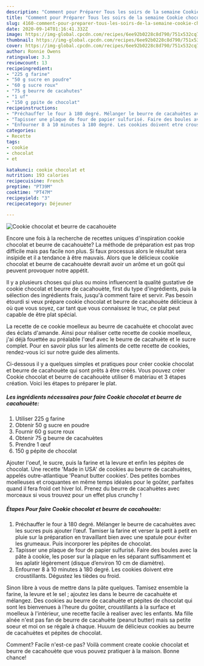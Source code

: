 ```yaml
---
description: "Comment pour Préparer Tous les soirs de la semaine Cookie chocolat et beurre de cacahouète"
title: "Comment pour Préparer Tous les soirs de la semaine Cookie chocolat et beurre de cacahouète"
slug: 4160-comment-pour-preparer-tous-les-soirs-de-la-semaine-cookie-chocolat-et-beurre-de-cacahouete
date: 2020-09-14T01:16:41.332Z
image: https://img-global.cpcdn.com/recipes/6ee92b0228c8d790/751x532cq70/cookie-chocolat-et-beurre-de-cacahouete-photo-principale-de-la-recette.jpg
thumbnail: https://img-global.cpcdn.com/recipes/6ee92b0228c8d790/751x532cq70/cookie-chocolat-et-beurre-de-cacahouete-photo-principale-de-la-recette.jpg
cover: https://img-global.cpcdn.com/recipes/6ee92b0228c8d790/751x532cq70/cookie-chocolat-et-beurre-de-cacahouete-photo-principale-de-la-recette.jpg
author: Ronnie Owens
ratingvalue: 3.3
reviewcount: 13
recipeingredient:
- "225 g farine"
- "50 g sucre en poudre"
- "60 g sucre roux"
- "75 g beurre de cacahutes"
- "1 uf"
- "150 g ppite de chocolat"
recipeinstructions:
- "Préchauffer le four à 180 degré. Mélanger le beurre de cacahuètes avec les sucres puis ajouter l’œuf. Tamiser la farine et verser la petit à petit en pluie sur la préparation en travaillant bien avec une spatule pour éviter les grumeaux. Puis incorporer les pépites de chocolat."
- "Tapisser une plaque de four de papier sulfurisé. Faire des boules avec la pâte à cookie, les poser sur la plaque en les séparant suffisamment et les aplatir légèrement (disque d’environ 10 cm de diamètre)."
- "Enfourner 8 à 10 minutes à 180 degré. Les cookies doivent etre croustillants. Dégustez les tièdes ou froid."
categories:
- Recette
tags:
- cookie
- chocolat
- et

katakunci: cookie chocolat et 
nutrition: 193 calories
recipecuisine: French
preptime: "PT39M"
cooktime: "PT47M"
recipeyield: "3"
recipecategory: Déjeuner

---
```



![Cookie chocolat et beurre de cacahouète](https://img-global.cpcdn.com/recipes/6ee92b0228c8d790/751x532cq70/cookie-chocolat-et-beurre-de-cacahouete-photo-principale-de-la-recette.jpg)

Encore une fois à la recherche de recettes uniques d'inspiration cookie chocolat et beurre de cacahouète? La méthode de préparation est pas trop difficile mais pas facile non plus. Si faux processus alors le résultat sera insipide et il a tendance à être mauvais. Alors que le délicieux cookie chocolat et beurre de cacahouète devrait avoir un arôme et un goût qui peuvent provoquer notre appétit.

Il y a plusieurs choses qui plus ou moins influencent la qualité gustative de cookie chocolat et beurre de cacahouète, first du type d'ingrédients, puis la sélection des ingrédients frais, jusqu'à comment faire et servir. Pas besoin étourdi si veux prépare cookie chocolat et beurre de cacahouète délicieux à où que vous soyez, car tant que vous connaissez le truc, ce plat peut capable de être plat spécial.

La recette de ce cookie moelleux au beurre de cacahuète et chocolat avec des éclats d&#39;amande. Ainsi pour réaliser cette recette de cookie moelleux, j&#39;ai déjà fouettée au préalable l&#39;œuf avec le beurre de cacahuète et le sucre complet. Pour en savoir plus sur les aliments de cette recette de cookies, rendez-vous ici sur notre guide des aliments.


Ci-dessous il y a quelques simples et pratiques pour créer cookie chocolat et beurre de cacahouète qui sont prêts à être créés. Vous pouvez créer Cookie chocolat et beurre de cacahouète utiliser 6 matériau et 3 étapes création. Voici les étapes to préparer le plat.

<!--inarticleads1-->

##### Les ingrédients nécessaires pour faire Cookie chocolat et beurre de cacahouète:

1. Utiliser 225 g farine
1. Obtenir 50 g sucre en poudre
1. Fournir 60 g sucre roux
1. Obtenir 75 g beurre de cacahuètes
1. Prendre 1 œuf
1.  150 g pépite de chocolat


Ajouter l&#39;oeuf, le sucre, puis la farine et la levure et enfin les pépites de chocolat. Une recette &#39;Made in USA&#39; de cookies au beurre de cacahuètes, appelés outre-atlantique &#39;Peanut butter cookies&#39;. Des petites bombes moelleuses et croquantes en même temps idéales pour le goûter, parfaites quand il fera froid cet hiver lol. Prenez du beurre de cacahuètes avec morceaux si vous trouvez pour un effet plus crunchy ! 

<!--inarticleads2-->

##### Étapes Pour faire Cookie chocolat et beurre de cacahouète:

1. Préchauffer le four à 180 degré. Mélanger le beurre de cacahuètes avec les sucres puis ajouter l’œuf. Tamiser la farine et verser la petit à petit en pluie sur la préparation en travaillant bien avec une spatule pour éviter les grumeaux. Puis incorporer les pépites de chocolat.
1. Tapisser une plaque de four de papier sulfurisé. Faire des boules avec la pâte à cookie, les poser sur la plaque en les séparant suffisamment et les aplatir légèrement (disque d’environ 10 cm de diamètre).
1. Enfourner 8 à 10 minutes à 180 degré. Les cookies doivent etre croustillants. Dégustez les tièdes ou froid.


Sinon libre à vous de mettre dans la pâte quelques. Tamisez ensemble la farine, la levure et le sel ; ajoutez les dans le beurre de cacahuète et mélangez. Des cookies au beurre de cacahuète et pépites de chocolat qui sont les bienvenues à l&#39;heure du goûter, croustillants à la surface et moelleux à l&#39;intérieur, une recette facile à realiser avec les enfants. Ma fille aînée n&#39;est pas fan de beurre de cacahuète (peanut butter) mais sa petite soeur et moi on se régale à chaque. Huuum de délicieux cookies au beurre de cacahuètes et pépites de chocolat. 


Comment? Facile n'est-ce pas? Voilà comment create cookie chocolat et beurre de cacahouète que vous pouvez pratiquer à la maison. Bonne chance!
